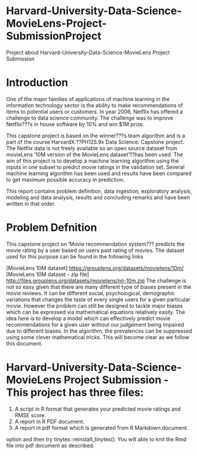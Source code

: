 # Harvard-University-Data-Science-MovieLens-Project-SubmissionProject
Project about Harvard-University-Data-Science-MovieLens Project Submission

# Introduction
One of the major families of applications of machine learning in the information technology sector is the ability to make recommendations of items to potential users or customers. In year 2006, Netflix has offered a challenge to data science community. The challenge was to improve Netflix???s in house software by 10% and win $1M prize.

This capstone project is based on the winner???s team algorithm and is a part of the course HarvardX:??PH125.9x Data Science: Capstone project. The Netflix data is not freely available so an open source dataset from movieLens ‘10M version of the MovieLens dataset’??has been used. The aim of this project is to develop a machine learning algorithm using the inputs in one subset to predict movie ratings in the validation set. Several machine learning algorithm has been used and results have been compared to get maximum possible accuracy in prediction.

This report contains problem definition, data ingestion, exploratory analysis, modeling and data analysis, results and concluding remarks and have been written in that order.

# Problem Defnition
This capstone project on ’Movie recommendation system??? predicts the movie rating by a user based on users past rating of movies. The dataset used for this purpose can be found in the following links

[MovieLens 10M dataset] https://grouplens.org/datasets/movielens/10m/
[MovieLens 10M dataset - zip file] http://files.grouplens.org/datasets/movielens/ml-10m.zip
The challenge is not so easy given that there are many different type of biases present in the movie reviews. It can be different social, psychological, demographic variations that changes the taste of every single users for a given particular movie. However the problem can still be designed to tackle major biases which can be expressed via mathematical equations relatively easily. The idea here is to develop a model which can effectively predict movie recommendations for a given user without our judgement being impaired due to different biases. In the algorithm, the prevalences can be suppressed using some clever mathematical tricks. This will become clear as we follow this document.


# Harvard-University-Data-Science-MovieLens Project Submission - This project has three files:

1. A script in R format that generates your predicted movie ratings and RMSE score.
2. A report in R PDF document.
3. A report in pdf format which is generated from R Markdown document.
 
option and then try tinytex::reinstall_tinytex(). You will able to knit the Rmd file into pdf document as described.
